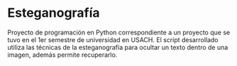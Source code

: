 # Esteganografía

Proyecto de programación en Python correspondiente a un proyecto que se tuvo en el 1er semestre de universidad en USACH.
El script desarrollado utiliza las técnicas de la esteganografía para ocultar un texto dentro de una imagen, además permite recuperarlo.
